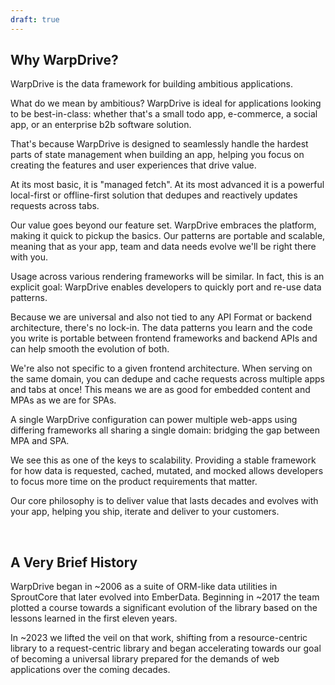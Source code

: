 ```yaml
---
draft: true
---
```


## Why WarpDrive?

WarpDrive is the data framework for building ambitious applications.

What do we mean by ambitious? WarpDrive is ideal for applications looking to
be best-in-class: whether that's a small todo app, e-commerce, a
social app, or an enterprise b2b software solution.

That's because WarpDrive is designed to seamlessly handle the hardest parts
of state management when building an app, helping you focus on creating the
features and user experiences that drive value.

At its most basic, it is "managed fetch". At its most advanced it is a powerful
local-first or offline-first solution that dedupes and reactively updates requests
across tabs.

Our value goes beyond our feature set. WarpDrive embraces the platform, making it
quick to pickup the basics. Our patterns are portable and scalable, meaning that as
your app, team and data needs evolve we'll be right there with you.

Usage across various rendering frameworks will be similar. In fact, this is an
explicit goal: WarpDrive enables developers to quickly port and re-use data
patterns.

Because we are universal and also not tied to any API Format or backend architecture,
there's no lock-in. The data patterns you learn and the code you write is portable
between frontend frameworks and backend APIs and can help smooth the evolution of both.

We're also not specific to a given frontend architecture. When serving on the same
domain, you can dedupe and cache requests across multiple apps and tabs at once!
This means we are as good for embedded content and MPAs as we are for SPAs.

A single WarpDrive configuration can power multiple web-apps using differing
frameworks all sharing a single domain: bridging the gap between MPA and SPA.

We see this as one of the keys to scalability. Providing a stable framework
for how data is requested, cached, mutated, and mocked allows developers to
focus more time on the product requirements that matter.

Our core philosophy is to deliver value that lasts decades and evolves with your app,
helping you ship, iterate and deliver to your customers.

<br>

## A Very Brief History

WarpDrive began in ~2006 as a suite of ORM-like data utilities in SproutCore that
later evolved into EmberData. Beginning in ~2017 the team plotted a course towards
a significant evolution of the library based on the lessons learned in the first
eleven years.

In ~2023 we lifted the veil on that work, shifting from a resource-centric library
to a request-centric library and began accelerating towards our goal of becoming
a universal library prepared for the demands of web applications over the coming
decades.

<br>

